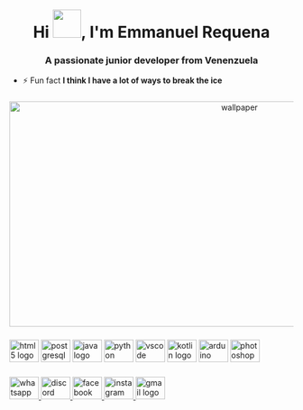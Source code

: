 <h1 align="center">Hi <img src="https://emojis.slackmojis.com/emojis/images/1577305505/7373/hand_wave.gif?1577305505" width="50" />, I'm Emmanuel Requena</h1>
<h3 align="center">A passionate junior developer from Venenzuela</h3>

- ⚡ Fun fact **I think I have a lot of ways to break the ice**

###

<div align="center">
    <img src= "https://www.pixel4k.com/wp-content/uploads/2020/08/retrowave-big-city_1596932638-2048x1152.jpg.webp" height="400" width="800" alt= "wallpaper" />
</div>

###

<div align="left">
    <img src="https://cdn.jsdelivr.net/gh/devicons/devicon/icons/html5/html5-original.svg" height="40" width="52" alt="html5 logo"  />
  <img src="https://cdn.jsdelivr.net/gh/devicons/devicon/icons/postgresql/postgresql-original.svg" height="40" width="52" alt="postgresql logo"  />
  <img src="https://cdn.jsdelivr.net/gh/devicons/devicon/icons/java/java-original-wordmark.svg" height="40" width="52" alt="java logo"  />
  <img src="https://cdn.jsdelivr.net/gh/devicons/devicon/icons/python/python-original-wordmark.svg" height="40" width="52" alt="python logo"  />
  <img src="https://cdn.jsdelivr.net/gh/devicons/devicon/icons/vscode/vscode-original.svg" height="40" width="52" alt="vscode logo"  />
  <img src="https://cdn.jsdelivr.net/gh/devicons/devicon/icons/kotlin/kotlin-original.svg" height="40" width="52" alt="kotlin logo"  />
  <img src="https://cdn.jsdelivr.net/gh/devicons/devicon/icons/arduino/arduino-original-wordmark.svg" height="40" width="52" alt="arduino logo"  />
  <img src="https://cdn.jsdelivr.net/gh/devicons/devicon/icons/photoshop/photoshop-line.svg" height="40" width="52" alt="photoshop logo"  />
</div>

###

<div align="left">
  <a href="https://wa.me/+593999434992" target="_blank">
    <img src="https://raw.githubusercontent.com/maurodesouza/profile-readme-generator/master/src/assets/icons/social/whatsapp/default.svg" width="52" height="40" alt="whatsapp logo"  />
  </a>
  <a href="609596371778928660" target="_blank">
    <img src="https://raw.githubusercontent.com/maurodesouza/profile-readme-generator/master/src/assets/icons/social/discord/default.svg" width="52" height="40" alt="discord logo"  />
  </a>
  <a href="https://www.facebook.com/emmanuel.requena.7355/" target="_blank">
    <img src="https://raw.githubusercontent.com/maurodesouza/profile-readme-generator/master/src/assets/icons/social/facebook/default.svg" width="52" height="40" alt="facebook logo"  />
  </a>
  <a href="https://www.instagram.com/invites/contact/?i=cvokci0686o2&utm_content=1zp4em8" target="_blank">
    <img src="https://raw.githubusercontent.com/maurodesouza/profile-readme-generator/master/src/assets/icons/social/instagram/default.svg" width="52" height="40" alt="instagram logo"  />
  </a>
  <a href="mailto:eart1709@gmail.com" target="_blank">
    <img src="https://raw.githubusercontent.com/maurodesouza/profile-readme-generator/master/src/assets/icons/social/gmail/default.svg" width="52" height="40" alt="gmail logo"  />
  </a>
</div>

###
